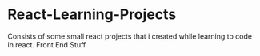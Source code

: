 # React-Learning-Projects
Consists of some small react projects that i created while learning to code in react. Front End Stuff
